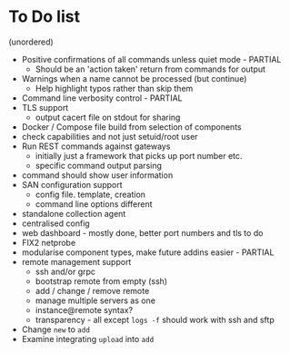 # To Do list

(unordered)

* Positive confirmations of all commands unless quiet mode - PARTIAL
  * Should be an 'action taken' return from commands for output
* Warnings when a name cannot be processed (but continue)
  * Help highlight typos rather than skip them
* Command line verbosity control - PARTIAL
* TLS support
  * output cacert file on stdout for sharing
* Docker / Compose file build from selection of components
* check capabilities and not just setuid/root user
* Run REST commands against gateways
  * initially just a framework that picks up port number etc.
  * specific command output parsing
* command should show user information
* SAN configuration support
  * config file. template, creation
  * command line options different
* standalone collection agent
* centralised config
* web dashboard - mostly done, better port numbers and tls to do
* FIX2 netprobe
* modularise component types, make future addins easier - PARTIAL
* remote management support
  * ssh and/or grpc
  * bootstrap remote from empty (ssh)
  * add / change / remove remote
  * manage multiple servers as one
  * instance@remote syntax?
  * transparency - all except `logs -f` should work with ssh and sftp
* Change `new` to `add`
* Examine integrating `upload` into `add`


